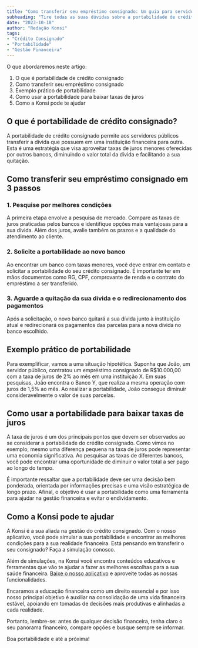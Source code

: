 ```yaml
---
title: "Como transferir seu empréstimo consignado: Um guia para servidores públicos"
subheading: "Tire todas as suas dúvidas sobre a portabilidade de crédito consignado e como ela pode ser uma ferramenta estratégica na sua gestão financeira."
date: "2023-10-18"
author: "Redação Konsi"
tags:
- "Crédito Consignado"
- "Portabilidade"
- "Gestão Financeira"
---
```


O que abordaremos neste artigo:
1. O que é portabilidade de crédito consignado
2. Como transferir seu empréstimo consignado
3. Exemplo prático de portabilidade
4. Como usar a portabilidade para baixar taxas de juros
5. Como a Konsi pode te ajudar

## O que é portabilidade de crédito consignado?

A portabilidade de crédito consignado permite aos servidores públicos transferir a dívida que possuem em uma instituição financeira para outra. Esta é uma estratégia que visa aproveitar taxas de juros menores oferecidas por outros bancos, diminuindo o valor total da dívida e facilitando a sua quitação.

## Como transferir seu empréstimo consignado em 3 passos

### 1. Pesquise por melhores condições

A primeira etapa envolve a pesquisa de mercado. Compare as taxas de juros praticadas pelos bancos e identifique opções mais vantajosas para a sua dívida. Além dos juros, avalie também os prazos e a qualidade do atendimento ao cliente.

### 2. Solicite a portabilidade ao novo banco

Ao encontrar um banco com taxas menores, você deve entrar em contato e solicitar a portabilidade do seu crédito consignado. É importante ter em mãos documentos como RG, CPF, comprovante de renda e o contrato do empréstimo a ser transferido.

### 3. Aguarde a quitação da sua dívida e o redirecionamento dos pagamentos

Após a solicitação, o novo banco quitará a sua dívida junto à instituição atual e redirecionará os pagamentos das parcelas para a nova dívida no banco escolhido.

## Exemplo prático de portabilidade

Para exemplificar, vamos a uma situação hipotética. Suponha que João, um servidor público, contratou um empréstimo consignado de R\$10.000,00 com a taxa de juros de 2% ao mês em uma instituição X. Em suas pesquisas, João encontra o Banco Y, que realiza a mesma operação com juros de 1,5% ao mês. Ao realizar a portabilidade, João consegue diminuir consideravelmente o valor de suas parcelas.

## Como usar a portabilidade para baixar taxas de juros

A taxa de juros é um dos principais pontos que devem ser observados ao se considerar a portabilidade do crédito consignado. Como vimos no exemplo, mesmo uma diferença pequena na taxa de juros pode representar uma economia significativa. Ao pesquisar as taxas de diferentes bancos, você pode encontrar uma oportunidade de diminuir o valor total a ser pago ao longo do tempo.

É importante ressaltar que a portabilidade deve ser uma decisão bem ponderada, orientada por informações precisas e uma visão estratégica de longo prazo. Afinal, o objetivo é usar a portabilidade como uma ferramenta para ajudar na gestão financeira e evitar o endividamento.

## Como a Konsi pode te ajudar

A Konsi é a sua aliada na gestão do crédito consignado. Com o nosso aplicativo, você pode simular a sua portabilidade e encontrar as melhores condições para a sua realidade financeira. Está pensando em transferir o seu consignado? Faça a simulação conosco.

Além de simulações, na Konsi você encontra conteúdos educativos e ferramentas que vão te ajudar a fazer as melhores escolhas para a sua saúde financeira. [Baixe o nosso aplicativo](https://www.konsi.com.br/app) e aproveite todas as nossas funcionalidades. 

Encaramos a educação financeira como um direito essencial e por isso nosso principal objetivo é auxiliar na consolidação de uma vida financeira estável, apoiando em tomadas de decisões mais produtivas e alinhadas a cada realidade.

Portanto, lembre-se: antes de qualquer decisão financeira, tenha claro o seu panorama financeiro, compare opções e busque sempre se informar. 

Boa portabilidade e até a próxima!

